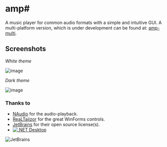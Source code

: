 # amp#
A music player for common audio formats with a simple and intuitive GUI.
A multi-platform version, which is under development can be found at: [amp-multi](https://github.com/VPKSoft/amp-multi).

## Screenshots
*White theme*

![image](https://user-images.githubusercontent.com/40712699/104469562-5222e600-55c1-11eb-91f0-9ea6232d241c.png)


*Dark theme*

![image](https://user-images.githubusercontent.com/40712699/104469593-58b15d80-55c1-11eb-95ff-000c9d3f03fb.png)

### Thanks to
* [NAudio](https://github.com/naudio/NAudio) for the audio-playback.
* [ReaLTaiizor](https://github.com/Taiizor/ReaLTaiizor) for the great WinForms controls.
* [JetBrains](https://www.jetbrains.com/?from=amp#) for their open source license(s).
* [![.NET Desktop](https://github.com/VPKSoft/amp/actions/workflows/dotnet-desktop.yml/badge.svg)](https://github.com/VPKSoft/amp/actions/workflows/dotnet-desktop.yml)


![JetBrains](http://www.vpksoft.net/site/External/JetBrains/jetbrains.svg)
